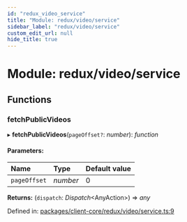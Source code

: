```yaml
---
id: "redux_video_service"
title: "Module: redux/video/service"
sidebar_label: "redux/video/service"
custom_edit_url: null
hide_title: true
---
```


# Module: redux/video/service

## Functions

### fetchPublicVideos

▸ **fetchPublicVideos**(`pageOffset?`: *number*): *function*

#### Parameters:

Name | Type | Default value |
:------ | :------ | :------ |
`pageOffset` | *number* | 0 |

**Returns:** (`dispatch`: *Dispatch*<AnyAction\>) => *any*

Defined in: [packages/client-core/redux/video/service.ts:9](https://github.com/xr3ngine/xr3ngine/blob/66a84a950/packages/client-core/redux/video/service.ts#L9)
